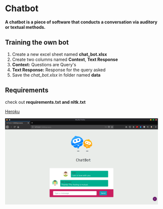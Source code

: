 # Chatbot

**A chatbot is a piece of software that conducts a conversation via auditory or textual methods.**

## Training the own bot

1. Create a new excel sheet named **chat_bot.xlsx**
2. Create two columns named **Context**, **Text Response**
3. **Context:** Questions are Query's
4. **Text Response:** Response for the query asked
5. Save the *chat_bot.xlsx* in folder named **data**

## Requirements

check out **requirements.txt and nltk.txt**

[Heroku](https://bottrained.herokuapp.com/)

![chat_ui](/src/chat_ui.png)


